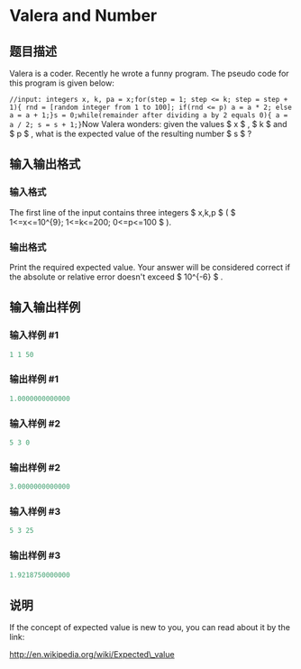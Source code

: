 # Valera and Number

## 题目描述

Valera is a coder. Recently he wrote a funny program. The pseudo code for this program is given below:

`//input: integers x, k, pa = x;for(step = 1; step <= k; step = step + 1){ rnd = [random integer from 1 to 100]; if(rnd <= p) a = a * 2; else a = a + 1;}s = 0;while(remainder after dividing a by 2 equals 0){ a = a / 2; s = s + 1;}`Now Valera wonders: given the values $ x $ , $ k $ and $ p $ , what is the expected value of the resulting number $ s $ ?

## 输入输出格式

### 输入格式

The first line of the input contains three integers $ x,k,p $ ( $ 1<=x<=10^{9}; 1<=k<=200; 0<=p<=100 $ ).

### 输出格式

Print the required expected value. Your answer will be considered correct if the absolute or relative error doesn't exceed $ 10^{-6} $ .

## 输入输出样例

### 输入样例 #1

```cpp
1 1 50

```
### 输出样例 #1

```cpp
1.0000000000000

```
### 输入样例 #2

```cpp
5 3 0

```
### 输出样例 #2

```cpp
3.0000000000000

```
### 输入样例 #3

```cpp
5 3 25

```
### 输出样例 #3

```cpp
1.9218750000000

```
## 说明

If the concept of expected value is new to you, you can read about it by the link:

http://en.wikipedia.org/wiki/Expected\_value

